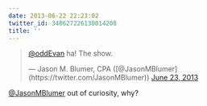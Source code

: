 ```yaml
---
date: 2013-06-22 22:23:02
twitter_id: 348627226130014208
title: ''
---
```


<blockquote class="twitter-tweet"><p lang="en" dir="ltr"><a href="https://twitter.com/oddEvan?ref_src=twsrc%5Etfw">@oddEvan</a> ha! The show.</p>&mdash; Jason M. Blumer, CPA ([@JasonMBlumer](https://twitter.com/JasonMBlumer)) <a href="https://twitter.com/JasonMBlumer/status/348623180069482496?ref_src=twsrc%5Etfw">June 23, 2013</a></blockquote>
<script async src="https://platform.twitter.com/widgets.js" charset="utf-8"></script>

[@JasonMBlumer](https://twitter.com/JasonMBlumer) out of curiosity, why?
